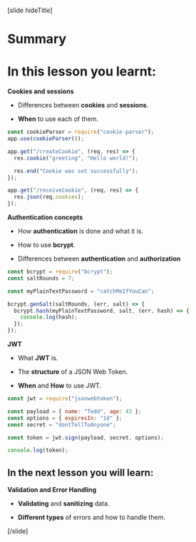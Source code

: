 [slide hideTitle]
# Summary


# In this lesson you learnt:

**Cookies and sessions**

- Differences between **cookies** and **sessions**.

- **When** to use each of them.

```js
const cookieParser = require("cookie-parser");
app.use(cookieParser());

app.get("/createCookie", (req, res) => {
  res.cookie("greeting", "Hello world!");

  res.end("Cookie was set successfully");
});

app.get("/receiveCookie", (req, res) => {
  res.json(req.cookies);
});
```

**Authentication concepts**

- How **authentication** is done and what it is.

- How to use **bcrypt**.

- Differences between **authentication** and **authorization**

```js
const bcrypt = require("bcrypt");
const saltRounds = 7;

const myPlainTextPassword = "catchMeIfYouCan";

bcrypt.genSalt(saltRounds, (err, salt) => {
  bcrypt.hash(myPlainTextPassword, salt, (err, hash) => {
    console.log(hash);
  });
});
```

**JWT**

- What **JWT** is.

- The **structure** of a JSON Web Token.

- **When** and **How** to use JWT.

```js
const jwt = require("jsonwebtoken");

const payload = { name: "Tedd", age: 43 };
const options = { expiresIn: "1d" };
const secret = "dontTellToAnyone";

const token = jwt.sign(payload, secret, options);

console.log(token);
```

## In the next lesson you will learn:

**Validation and Error Handling**

- **Validating** and **sanitizing** data.

- **Different types** of errors and how to handle them.

[/slide]
